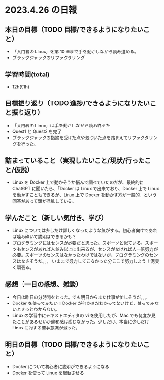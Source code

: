 # 2023.4.26 の日報

## 本日の目標（TODO 目標/できるようになりたいこと）

- 「入門者の Linux」を第 10 章まで手を動かしながら読み進める。
- ブラックジャックのリファクタリング

## 学習時間(total)

- 12h(91h)

## 目標振り返り（TODO 進捗/できるようになりたいこと振り返り）

- 「入門者の Linux」は手を動かしながら読み終えた
- Quest1 と Quest3 を完了
- ブラックジャックの指摘を受けた点や気づいた点を踏まえてリファクタリングを行った。

## 詰まっていること（実現したいこと/現状/行ったこと/仮説）

- Linux を Docker 上で動かそうか悩んで調べていたのだが、最終的に ChatGPT に聞いたら、「Docker は Linux で出来ており、Docker 上で Linux を動かすこともできるが、Linux 上で Docker を動かす方が一般的」という回答があって頭が混乱している。

## 学んだこと（新しい気付き、学び）

- Linux については少しだけ詳しくなったような気がする。初心者向けであれば噛み砕いて説明はできるかも？
- プログラミングにはセンスが必要だと思った。スポーツと似ている。スポーツもセンスがあれば人並み以上に出来るが、センスがなければ人一倍努力が必要。スポーツのセンスはなかったわけではないが、プログラミングのセンスはなさそうだ。。。
  いままで努力してこなかった分ここで努力しよう！泥臭く頑張る。

## 感想（一日の感想、雑談）

- 今日は昨日の分時間をとった。でも明日からまた仕事が忙しそうだ。。。
- Docker を使ってみたい！Docker が何かまだわかってないけど、使ってみないときっとわからない。
- Linux の学習中にテキストエディタの vi を使用したが、Mac でも何度か見たことがあるせいか違和感は感じなかった。少しだけ、本当に少しだけ Linux に対する苦手意識が減った。

## 明日の目標（TODO 目標/できるようになりたいこと）

- Docker について初心者に説明ができるようになる
- Docker を使って Linux を起動させる
